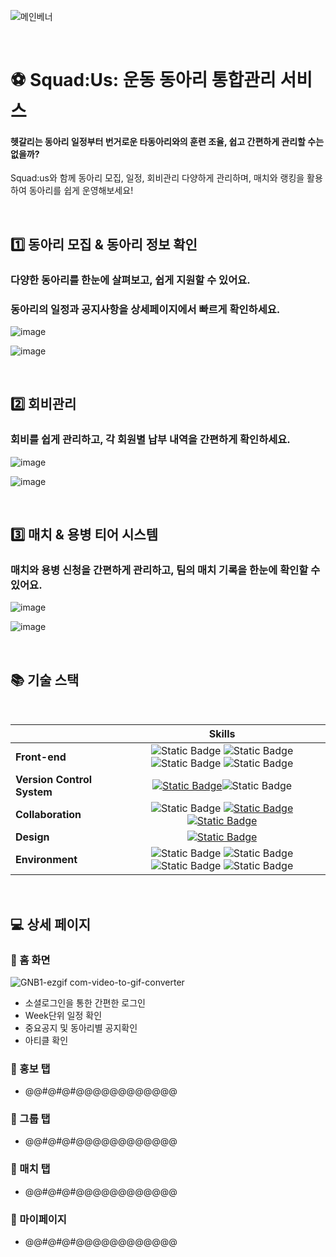 ![메인베너](https://github.com/user-attachments/assets/d57e795e-0891-4fb6-91b1-7a2d64e15b85)

<br/>

# ⚽ Squad:Us: 운동 동아리 통합관리 서비스

#### 헷갈리는 동아리 일정부터 번거로운 타동아리와의 훈련 조율, 쉽고 간편하게 관리할 수는 없을까?
Squad:us와 함께 동아리 모집, 일정, 회비관리 다양하게 관리하며, 매치와 랭킹을 활용하여 동아리를 쉽게 운영해보세요!


<br/>

## 1️⃣ 동아리 모집 & 동아리 정보 확인
### 다양한 동아리를 한눈에 살펴보고, 쉽게 지원할 수 있어요.
### 동아리의 일정과 공지사항을 상세페이지에서 빠르게 확인하세요.
![image](https://github.com/user-attachments/assets/1db66a21-238a-470c-a311-e47968156523)



![image](https://github.com/user-attachments/assets/8d9fa576-c078-47ef-b3cf-74a87bfb866e)

<br/>

## 2️⃣ 회비관리
### 회비를 쉽게 관리하고, 각 회원별 납부 내역을 간편하게 확인하세요.
![image](https://github.com/user-attachments/assets/b8e338ad-80b6-483f-b157-dd9451a0242d)



![image](https://github.com/user-attachments/assets/d9ad5b99-b779-47b2-8bd9-1dd96d343b2d)


<br/>

## 3️⃣ 매치 & 용병 티어 시스템
### 매치와 용병 신청을 간편하게 관리하고, 팀의 매치 기록을 한눈에 확인할 수 있어요.
![image](https://github.com/user-attachments/assets/6bf092ef-41fb-4b55-9fa9-2dfc5fd955f9)



![image](https://github.com/user-attachments/assets/9ba5a856-17a7-461f-8dbd-5eeb3176aaef)


<br/>

## 📚 기술 스택

<br/>

|                            |                                                                                                                                                                                                                      Skills                                                                                                                                                                                                                       |
| :------------------------- | :-----------------------------------------------------------------------------------------------------------------------------------------------------------------------------------------------------------------------------------------------------------------------------------------------------------------------------------------------------------------------------------------------------------------------------------------------: |
| **Front-end**              | ![Static Badge](https://img.shields.io/badge/html5-E34F26?style=for-the-badge&logo=html5&logoColor=white) ![Static Badge](https://img.shields.io/badge/css-1572B6?style=for-the-badge&logo=css3&logoColor=white) ![Static Badge](https://img.shields.io/badge/javascript-F7DF1E?style=for-the-badge&logo=javascript&logoColor=black) ![Static Badge](https://img.shields.io/badge/react.js-61DAFB?style=for-the-badge&logo=react&logoColor=black) |
| **Version Control System** |                                                                                     [![Static Badge](https://img.shields.io/badge/github-181717?style=for-the-badge&logo=github&logoColor=white)](https://github.com/Co-Labor-Project/demo-repository/)![Static Badge](https://img.shields.io/badge/git-F05032?style=for-the-badge&logo=git&logoColor=white)                                                                                      |
| **Collaboration**          |                                                                      ![Static Badge](https://img.shields.io/badge/slack-4A154B?style=for-the-badge&logo=slack&logoColor=white) [![Static Badge](https://img.shields.io/badge/notion-000000?style=for-the-badge&logo=notion&logoColor=white)](https://mixolydian-idea-627.notion.site/7d14829c5a3e4b84930b2c5a8b0c9838?pvs=4)                                     [![Static Badge](https://img.shields.io/badge/discord-5865F2?style=for-the-badge&logo=discord&logoColor=white)](https://mixolydian-idea-627.notion.site/7d14829c5a3e4b84930b2c5a8b0c9838?pvs=4)                                    |
| **Design**                 |                                                                                                         [![Static Badge](https://img.shields.io/badge/figma-F24E1E?style=for-the-badge&logo=figma&logoColor=white)](https://www.figma.com/design/YddHONkDl0nqcbQVkUEVTa/%EA%B3%B5%EB%AA%A8%EC%A0%84?node-id=33-251&t=ocRWZPY412U61gb0-0)                                                                                                          |
| **Environment**                 |                                                                 ![Static Badge](https://img.shields.io/badge/node.js-5FA04E?style=for-the-badge&logo=node.js&logoColor=white)             ![Static Badge](https://img.shields.io/badge/npm-CB3837?style=for-the-badge&logo=npm&logoColor=white)                          ![Static Badge](https://img.shields.io/badge/webpack-8DD6F9?style=for-the-badge&logo=webpack&logoColor=white)              ![Static Badge](https://img.shields.io/badge/styledcomponents-DB7093?style=for-the-badge&logo=styledcomponents&logoColor=white)                                                         |

<br/>

## 💻 상세 페이지


### 📍 홈 화면

![GNB1-ezgif com-video-to-gif-converter](https://github.com/user-attachments/assets/4cf8f381-1a79-4f22-837f-cd51549da9cc)


- 소셜로그인을 통한 간편한 로그인
- Week단위 일정 확인
- 중요공지 및 동아리별 공지확인
- 아티클 확인 

### 📍 홍보 탭



- @@#@#@#@@@@@@@@@@@@

### 📍 그룹 탭



- @@#@#@#@@@@@@@@@@@@

### 📍 매치 탭



- @@#@#@#@@@@@@@@@@@@


### 📍 마이페이지



- @@#@#@#@@@@@@@@@@@@


